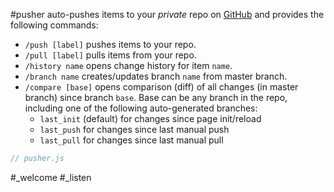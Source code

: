 #pusher auto-pushes items to your _private_ repo on [GitHub](https://github.com) and provides the following commands:
- `/push [label]` pushes items to your repo.
- `/pull [label]` pulls items from your repo.
- `/history name` opens change history for item `name`.
- `/branch name` creates/updates branch `name` from master branch.
- `/compare [base]` opens comparison (diff) of all changes (in master branch) since branch `base`. Base can be any branch in the repo, including one of the following auto-generated branches:
  - `last_init` (default) for changes since page init/reload
  - `last_push` for changes since last manual push
  - `last_pull` for changes since last manual pull

```js_removed:pusher.js
// pusher.js
```

#_welcome #_listen
